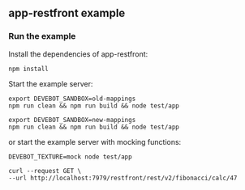 ## app-restfront example

### Run the example

Install the dependencies of app-restfront:

```shell
npm install
```

Start the example server:

```shell
export DEVEBOT_SANDBOX=old-mappings
npm run clean && npm run build && node test/app
```

```shell
export DEVEBOT_SANDBOX=new-mappings
npm run clean && npm run build && node test/app
```

or start the example server with mocking functions:

```shell
DEVEBOT_TEXTURE=mock node test/app
```

```shell
curl --request GET \
--url http://localhost:7979/restfront/rest/v2/fibonacci/calc/47
```
